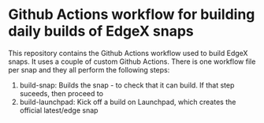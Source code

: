 # Github Actions workflow for building daily builds of EdgeX snaps

This repository contains the Github Actions workflow used to build EdgeX snaps. It uses a couple of custom Github Actions.
There is one workflow file per snap and they all perform the following steps:

1. build-snap: Builds the snap - to check that it can build. If that step suceeds, then proceed to
2. build-launchpad: Kick off a build on Launchpad, which creates the official latest/edge snap
